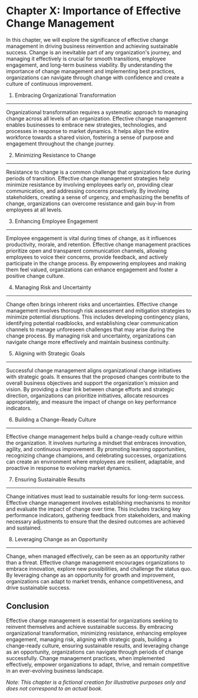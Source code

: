 Chapter X: Importance of Effective Change Management
====================================================

In this chapter, we will explore the significance of effective change management in driving business reinvention and achieving sustainable success. Change is an inevitable part of any organization's journey, and managing it effectively is crucial for smooth transitions, employee engagement, and long-term business viability. By understanding the importance of change management and implementing best practices, organizations can navigate through change with confidence and create a culture of continuous improvement.

1. Embracing Organizational Transformation
------------------------------------------

Organizational transformation requires a systematic approach to managing change across all levels of an organization. Effective change management enables businesses to embrace new strategies, technologies, and processes in response to market dynamics. It helps align the entire workforce towards a shared vision, fostering a sense of purpose and engagement throughout the change journey.

2. Minimizing Resistance to Change
----------------------------------

Resistance to change is a common challenge that organizations face during periods of transition. Effective change management strategies help minimize resistance by involving employees early on, providing clear communication, and addressing concerns proactively. By involving stakeholders, creating a sense of urgency, and emphasizing the benefits of change, organizations can overcome resistance and gain buy-in from employees at all levels.

3. Enhancing Employee Engagement
--------------------------------

Employee engagement is vital during times of change, as it influences productivity, morale, and retention. Effective change management practices prioritize open and transparent communication channels, allowing employees to voice their concerns, provide feedback, and actively participate in the change process. By empowering employees and making them feel valued, organizations can enhance engagement and foster a positive change culture.

4. Managing Risk and Uncertainty
--------------------------------

Change often brings inherent risks and uncertainties. Effective change management involves thorough risk assessment and mitigation strategies to minimize potential disruptions. This includes developing contingency plans, identifying potential roadblocks, and establishing clear communication channels to manage unforeseen challenges that may arise during the change process. By managing risk and uncertainty, organizations can navigate change more effectively and maintain business continuity.

5. Aligning with Strategic Goals
--------------------------------

Successful change management aligns organizational change initiatives with strategic goals. It ensures that the proposed changes contribute to the overall business objectives and support the organization's mission and vision. By providing a clear link between change efforts and strategic direction, organizations can prioritize initiatives, allocate resources appropriately, and measure the impact of change on key performance indicators.

6. Building a Change-Ready Culture
----------------------------------

Effective change management helps build a change-ready culture within the organization. It involves nurturing a mindset that embraces innovation, agility, and continuous improvement. By promoting learning opportunities, recognizing change champions, and celebrating successes, organizations can create an environment where employees are resilient, adaptable, and proactive in response to evolving market dynamics.

7. Ensuring Sustainable Results
-------------------------------

Change initiatives must lead to sustainable results for long-term success. Effective change management involves establishing mechanisms to monitor and evaluate the impact of change over time. This includes tracking key performance indicators, gathering feedback from stakeholders, and making necessary adjustments to ensure that the desired outcomes are achieved and sustained.

8. Leveraging Change as an Opportunity
--------------------------------------

Change, when managed effectively, can be seen as an opportunity rather than a threat. Effective change management encourages organizations to embrace innovation, explore new possibilities, and challenge the status quo. By leveraging change as an opportunity for growth and improvement, organizations can adapt to market trends, enhance competitiveness, and drive sustainable success.

Conclusion
----------

Effective change management is essential for organizations seeking to reinvent themselves and achieve sustainable success. By embracing organizational transformation, minimizing resistance, enhancing employee engagement, managing risk, aligning with strategic goals, building a change-ready culture, ensuring sustainable results, and leveraging change as an opportunity, organizations can navigate through periods of change successfully. Change management practices, when implemented effectively, empower organizations to adapt, thrive, and remain competitive in an ever-evolving business landscape.

*Note: This chapter is a fictional creation for illustrative purposes only and does not correspond to an actual book.*
